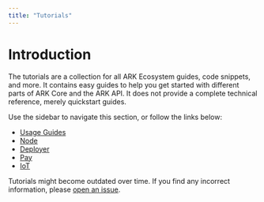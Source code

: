 ```yaml
---
title: "Tutorials"
---
```


# Introduction

The tutorials are a collection for all ARK Ecosystem guides, code snippets, and more. It contains easy guides to help you get started with different parts of ARK Core and the ARK API. It does not provide a complete technical reference, merely quickstart guides.

Use the sidebar to navigate this section, or follow the links below:

- [Usage Guides](/tutorials/usage-guides/)
- [Node](/tutorials/node/)
- [Deployer](/tutorials/deployer/)
- [Pay](/tutorials/pay)
- [IoT](/tutorials/iot)

Tutorials might become outdated over time. If you find any incorrect information, please [open an issue](https://github.com/ARKEcosystem/docs/issues).
